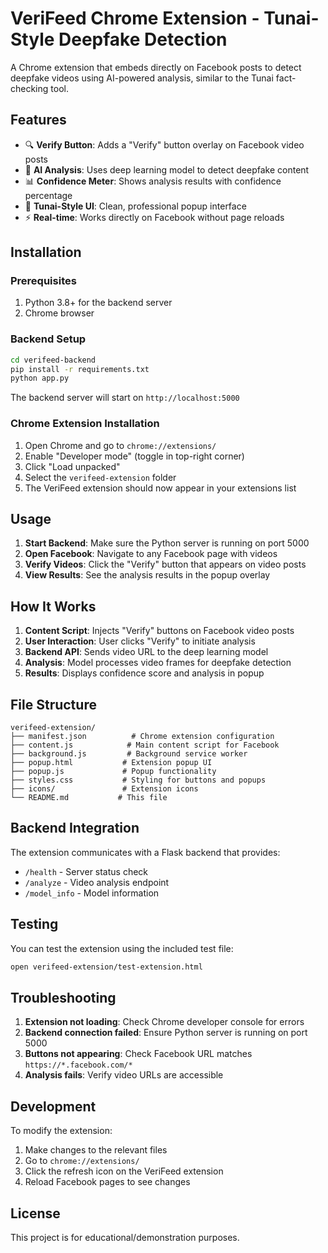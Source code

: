 # VeriFeed Chrome Extension - Tunai-Style Deepfake Detection

A Chrome extension that embeds directly on Facebook posts to detect deepfake videos using AI-powered analysis, similar to the Tunai fact-checking tool.

## Features

- 🔍 **Verify Button**: Adds a "Verify" button overlay on Facebook video posts
- 🤖 **AI Analysis**: Uses deep learning model to detect deepfake content
- 📊 **Confidence Meter**: Shows analysis results with confidence percentage
- 🎨 **Tunai-Style UI**: Clean, professional popup interface
- ⚡ **Real-time**: Works directly on Facebook without page reloads

## Installation

### Prerequisites
1. Python 3.8+ for the backend server
2. Chrome browser

### Backend Setup
```bash
cd verifeed-backend
pip install -r requirements.txt
python app.py
```

The backend server will start on `http://localhost:5000`

### Chrome Extension Installation

1. Open Chrome and go to `chrome://extensions/`
2. Enable "Developer mode" (toggle in top-right corner)
3. Click "Load unpacked"
4. Select the `verifeed-extension` folder
5. The VeriFeed extension should now appear in your extensions list

## Usage

1. **Start Backend**: Make sure the Python server is running on port 5000
2. **Open Facebook**: Navigate to any Facebook page with videos
3. **Verify Videos**: Click the "Verify" button that appears on video posts
4. **View Results**: See the analysis results in the popup overlay

## How It Works

1. **Content Script**: Injects "Verify" buttons on Facebook video posts
2. **User Interaction**: User clicks "Verify" to initiate analysis
3. **Backend API**: Sends video URL to the deep learning model
4. **Analysis**: Model processes video frames for deepfake detection
5. **Results**: Displays confidence score and analysis in popup

## File Structure

```
verifeed-extension/
├── manifest.json          # Chrome extension configuration
├── content.js            # Main content script for Facebook
├── background.js         # Background service worker
├── popup.html           # Extension popup UI
├── popup.js             # Popup functionality
├── styles.css           # Styling for buttons and popups
├── icons/               # Extension icons
└── README.md           # This file
```

## Backend Integration

The extension communicates with a Flask backend that provides:
- `/health` - Server status check
- `/analyze` - Video analysis endpoint
- `/model_info` - Model information

## Testing

You can test the extension using the included test file:
```bash
open verifeed-extension/test-extension.html
```

## Troubleshooting

1. **Extension not loading**: Check Chrome developer console for errors
2. **Backend connection failed**: Ensure Python server is running on port 5000
3. **Buttons not appearing**: Check Facebook URL matches `https://*.facebook.com/*`
4. **Analysis fails**: Verify video URLs are accessible

## Development

To modify the extension:
1. Make changes to the relevant files
2. Go to `chrome://extensions/`
3. Click the refresh icon on the VeriFeed extension
4. Reload Facebook pages to see changes

## License

This project is for educational/demonstration purposes.
